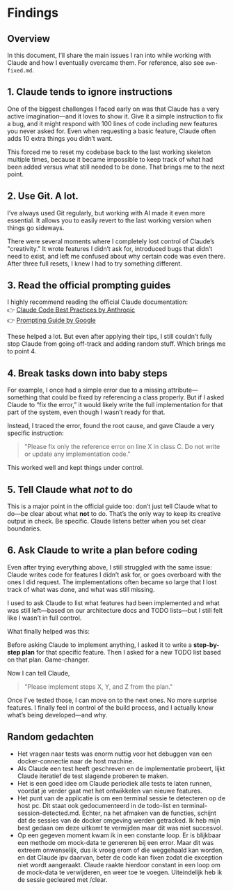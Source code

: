 # Findings

## Overview

In this document, I’ll share the main issues I ran into while working with Claude and how I eventually overcame them. For reference, also see `own-fixed.md`.

## 1. Claude tends to ignore instructions

One of the biggest challenges I faced early on was that Claude has a very active imagination—and it loves to show it. Give it a simple instruction to fix a bug, and it might respond with 100 lines of code including new features you never asked for. Even when requesting a basic feature, Claude often adds 10 extra things you didn’t want.

This forced me to reset my codebase back to the last working skeleton multiple times, because it became impossible to keep track of what had been added versus what still needed to be done. That brings me to the next point.

## 2. Use Git. A lot.

I’ve always used Git regularly, but working with AI made it even more essential. It allows you to easily revert to the last working version when things go sideways.

There were several moments where I completely lost control of Claude’s "creativity." It wrote features I didn’t ask for, introduced bugs that didn’t need to exist, and left me confused about why certain code was even there. After three full resets, I knew I had to try something different.

## 3. Read the official prompting guides

I highly recommend reading the official Claude documentation:  
👉 [Claude Code Best Practices by Anthropic](https://www.anthropic.com/engineering/claude-code-best-practices)  
👉 [Prompting Guide by Google](https://drive.google.com/file/d/1AbaBYbEa_EbPelsT40-vj64L-2IwUJHy/view?pli=1)

These helped a lot. But even after applying their tips, I still couldn’t fully stop Claude from going off-track and adding random stuff. Which brings me to point 4.

## 4. Break tasks down into baby steps

For example, I once had a simple error due to a missing attribute—something that could be fixed by referencing a class properly. But if I asked Claude to “fix the error,” it would likely write the full implementation for that part of the system, even though I wasn’t ready for that.

Instead, I traced the error, found the root cause, and gave Claude a very specific instruction:  
> "Please fix only the reference error on line X in class C. Do not write or update any implementation code."

This worked well and kept things under control.

## 5. Tell Claude what *not* to do

This is a major point in the official guide too: don’t just tell Claude what to do—be clear about what **not** to do. That’s the only way to keep its creative output in check. Be specific. Claude listens better when you set clear boundaries.

## 6. Ask Claude to write a plan before coding

Even after trying everything above, I still struggled with the same issue: Claude writes code for features I didn’t ask for, or goes overboard with the ones I did request. The implementations often became so large that I lost track of what was done, and what was still missing.

I used to ask Claude to list what features had been implemented and what was still left—based on our architecture docs and TODO lists—but I still felt like I wasn’t in full control.

What finally helped was this:

Before asking Claude to implement anything, I asked it to write a **step-by-step plan** for that specific feature. Then I asked for a new TODO list based on that plan. Game-changer.

Now I can tell Claude,  
> "Please implement steps X, Y, and Z from the plan."

Once I’ve tested those, I can move on to the next ones. No more surprise features. I finally feel in control of the build process, and I actually know what’s being developed—and why.


## Random gedachten
- Het vragen naar tests was enorm nuttig voor het debuggen van een docker-connectie naar de host machine. 
- Als Claude een test heeft geschreven en de implementatie probeert, lijkt Claude iteratief de test slagende proberen te maken. 
- Het is een goed idee om Claude periodiek alle tests te laten runnen, voordat je verder gaat met het ontwikkelen van nieuwe features. 
- Het punt van de applicatie is om een terminal sessie te detecteren op de host pc. Dit staat ook gedocumenteerd in de todo-list en terminal-session-detected.md. Echter, na het afmaken van de functies, schijnt dat de sessies van de docker omgeving werden getracked. Ik heb mijn best gedaan om deze uitkomt te vermijden maar dit was niet succesvol.
- Op een gegeven moment kwam ik in een constante loop. Er is blijkbaar een methode om mock-data te genereren bij een error. Maar dit was extreem onwenselijk, dus ik vroeg erom of die weggehaald kan worden, en dat Claude ipv daarvan, beter de code kan fixen zodat die exception niet wordt aangeraakt. Claude raakte hierdoor constant in een loop om de mock-data te verwijderen, en weer toe te voegen. Uiteindelijk heb ik de sessie gecleared met /clear.